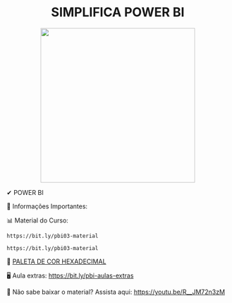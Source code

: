 #  <div align="center"> SIMPLIFICA POWER BI </div>



<div align="center">

 <img src="https://user-images.githubusercontent.com/71516100/204095528-a17c97f2-40ac-43ae-886c-5b03d49d18c7.png" width="350px"/>
 
</div>

✔ POWER BI

🧐 Informações Importantes:

📊 Material do Curso: 
```
https://bit.ly/pbi03-material
```

```
https://bit.ly/pbi03-material
```
🎈 [PALETA DE COR HEXADECIMAL](https://www.color-hex.com/)

🖥️ Aula extras: https://bit.ly/pbi-aulas-extras

🔴 Não sabe baixar o material? Assista aqui: https://youtu.be/R__JM72n3zM

